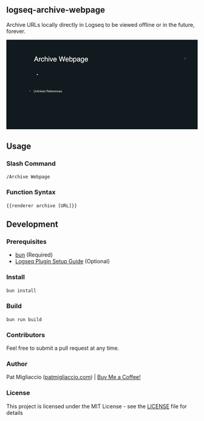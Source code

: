 ## logseq-archive-webpage

Archive URLs locally directly in Logseq to be viewed offline or in the future, forever.

![demo](./demo.gif)

## Usage

### Slash Command

```
/Archive Webpage
```

### Function Syntax

```
{{renderer archive [URL]}}
```

## Development

### Prerequisites

* [bun](https://bun.sh/) (Required)
* [Logseq Plugin Setup Guide](https://gist.github.com/xyhp915/bb9f67f5b430ac0da2629d586a3e4d69) (Optional)

### Install

```sh
bun install
```

### Build

```
bun run build
```

### Contributors

Feel free to submit a pull request at any time.

### Author

Pat Migliaccio ([patmigliaccio.com](https://patmigliaccio.com)) | [Buy Me a Coffee!](https://www.buymeacoffee.com/patmigliaccio)

### License

This project is licensed under the MIT License - see the [LICENSE](./LICENSE) file for details
